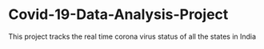 # Covid-19-Data-Analysis-Project
This project tracks the real time corona virus status of all the states in India
